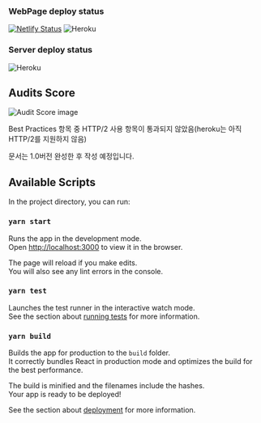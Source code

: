 ### WebPage deploy status
[![Netlify Status](https://api.netlify.com/api/v1/badges/eceee28a-6f03-48f7-9faf-5f3a85893d22/deploy-status)](https://app.netlify.com/sites/ninpeng/deploys) ![Heroku](https://heroku-badge.herokuapp.com/?app=ninpeng)
### Server deploy status
![Heroku](https://heroku-badge.herokuapp.com/?app=ninpeng-movie)

## Audits Score

![Audit Score image](https://user-images.githubusercontent.com/12179294/68830771-f4121e80-06ef-11ea-99e0-0fce7225b551.png)


Best Practices 항목 중 HTTP/2 사용 항목이 통과되지 않았음(heroku는 아직 HTTP/2를 지원하지 않음)

문서는 1.0버전 완성한 후 작성 예정입니다.

## Available Scripts

In the project directory, you can run:

### `yarn start`

Runs the app in the development mode.<br>
Open [http://localhost:3000](http://localhost:3000) to view it in the browser.

The page will reload if you make edits.<br>
You will also see any lint errors in the console.

### `yarn test`

Launches the test runner in the interactive watch mode.<br>
See the section about [running tests](https://facebook.github.io/create-react-app/docs/running-tests) for more information.

### `yarn build`

Builds the app for production to the `build` folder.<br>
It correctly bundles React in production mode and optimizes the build for the best performance.

The build is minified and the filenames include the hashes.<br>
Your app is ready to be deployed!

See the section about [deployment](https://facebook.github.io/create-react-app/docs/deployment) for more information.
